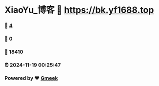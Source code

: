# XiaoYu_博客 :link: https://bk.yf1688.top 
### :page_facing_up: [4](https://bk.yf1688.top/tag.html) 
### :speech_balloon: 0 
### :hibiscus: 18410 
### :alarm_clock: 2024-11-19 00:25:47 
### Powered by :heart: [Gmeek](https://github.com/Meekdai/Gmeek)
